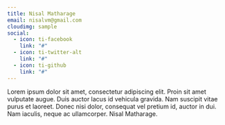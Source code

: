 ```yaml
---
title: Nisal Matharage
email: nisalvm@gmail.com
cloudimg: sample
social:
  - icon: ti-facebook
    link: "#"
  - icon: ti-twitter-alt
    link: "#"
  - icon: ti-github
    link: "#"
---
```


Lorem ipsum dolor sit amet, consectetur adipiscing elit. Proin sit amet vulputate augue. Duis auctor lacus id vehicula gravida. Nam suscipit vitae purus et laoreet.
Donec nisi dolor, consequat vel pretium id, auctor in dui. Nam iaculis, neque ac ullamcorper. Nisal Matharage.